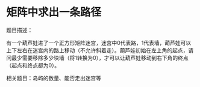 

# 矩阵中求出一条路径

题目描述：

有一个葫芦娃进了一个正方形矩阵迷宫，迷宫中0代表路，1代表墙，葫芦娃可以上下左右在迷宫内的路上移动（不允许斜着走）。葫芦娃初始在左上角的起点，请问最少需要移除多少块墙（将1转换为0），才可以让葫芦娃移动到右下角的终点（起点和终点都为0）。

相关题目：岛屿的数量、能否走出迷宫等